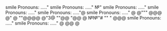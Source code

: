 smile Pronouns: ....."
smile Pronouns: ....."
№"
smile Pronouns: ....."
smile Pronouns: ....."
smile Pronouns: ....."@
smile Pronouns: ....."
@
@"""
@@@
@"
@
""@@@@
@"3@
""@@
"@@
@
№№"#
""
"
@@@
smile Pronouns: ....."
smile Pronouns: ....."
@
@@
@

